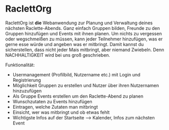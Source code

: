 # RaclettOrg
RaclettOrg ist **die** Webanwendung zur Planung und Verwaltung deines nächsten Raclette-Abends. Ganz einfach Gruppen bilden, Freunde zu den Gruppen hinzufügen und Events mit ihnen planen. Um nichts zu vergessen oder wegschmeißen zu müssen, kann jeder Teilnehmer hinzufügen, was er gerne esse würde und angeben was er mitbringt. Damit kannst du sicherstellen, dass nicht jeder Mais mitbringt, aber niemand Zwiebeln. Denn NACHHALTIGKEIT wird bei uns groß geschrieben.

Funktionalität:
* Usermanagement (Profilbild, Nutzername etc.) mit Login und Registrierung
* Möglichkeit Gruppen zu erstellen und Nutzer über ihren Nutzernamen hinzuzufügen
* Als Gruppe Events erstellen um den Raclette-Abend zu planen
* Wunschzutaten zu Events hinzufügen
* Eintragen, welche Zutaten man mitbringt
* Einsicht, wer was mitbringt und ob etwas fehlt
* Wichtigste Infos auf der Startseite --> Kalender, Infos zum nächsten Event
